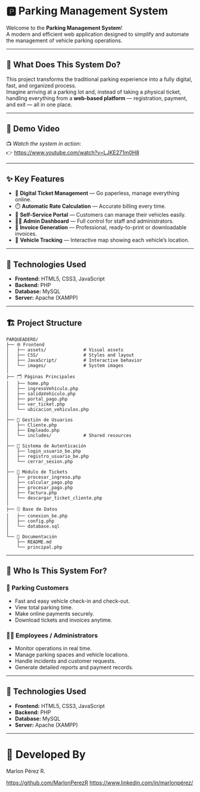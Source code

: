 # 🅿️ Parking Management System

Welcome to the **Parking Management System**!  
A modern and efficient web application designed to simplify and automate the management of vehicle parking operations.

---

## 🚗 What Does This System Do?

This project transforms the traditional parking experience into a fully digital, fast, and organized process.  
Imagine arriving at a parking lot and, instead of taking a physical ticket, handling everything from a **web-based platform** — registration, payment, and exit — all in one place.

---

## 🎥 Demo Video

📺 *Watch the system in action:*  
👉 https://www.youtube.com/watch?v=LJKE271m0H8

---


## ✨ Key Features

- 🎫 **Digital Ticket Management** — Go paperless, manage everything online.  
- ⏱️ **Automatic Rate Calculation** — Accurate billing every time.  
- 📱 **Self-Service Portal** — Customers can manage their vehicles easily.  
- 👨‍💼 **Admin Dashboard** — Full control for staff and administrators.  
- 🧾 **Invoice Generation** — Professional, ready-to-print or downloadable invoices.  
- 📍 **Vehicle Tracking** — Interactive map showing each vehicle’s location.

---
## 🚀 Technologies Used

- **Frontend:** HTML5, CSS3, JavaScript  
- **Backend:** PHP  
- **Database:** MySQL  
- **Server:** Apache (XAMPP)

---

## 🏗️ Project Structure

    PARQUEADERO/
    ├── 🌐 Frontend
    │   ├── assets/              # Visual assets
    │   ├── CSS/                 # Styles and layout
    │   ├── JavaScript/          # Interactive behavior
    │   └── images/              # System images
    │
    ├── 🗂️ Páginas Principales
    │   ├── home.php
    │   ├── ingresoVehículo.php
    │   ├── salidaVehículo.php
    │   ├── portal_pago.php
    │   ├── ver_ticket.php
    │   └── ubicacion_vehiculos.php
    │
    ├── 👥 Gestión de Usuarios
    │   ├── Cliente.php
    │   ├── Empleado.php
    │   └── includes/            # Shared resources
    │
    ├── 🔐 Sistema de Autenticación
    │   ├── login_usuario_be.php
    │   ├── registro_usuario_be.php
    │   └── cerrar_sesion.php
    │
    ├── 🎫 Módulo de Tickets
    │   ├── procesar_ingreso.php
    │   ├── calcular_pago.php
    │   ├── procesar_pago.php
    │   ├── factura.php
    │   └── descargar_ticket_cliente.php
    │
    ├── 🗄️ Base de Datos
    │   ├── conexion_be.php
    │   ├── config.php
    │   └── database.sql
    │
    └── 📄 Documentación
        ├── README.md
        └── principal.php


---

## 🎯 Who Is This System For?

### 👥 Parking Customers
- Fast and easy vehicle check-in and check-out.  
- View total parking time.  
- Make online payments securely.  
- Download tickets and invoices anytime.

### 👨‍💼 Employees / Administrators
- Monitor operations in real time.  
- Manage parking spaces and vehicle locations.  
- Handle incidents and customer requests.  
- Generate detailed reports and payment records.

---

## 🚀 Technologies Used

- **Frontend:** HTML5, CSS3, JavaScript  
- **Backend:** PHP  
- **Database:** MySQL  
- **Server:** Apache (XAMPP)

---

# 👥 Developed By

Marlon Pérez R.

https://github.com/MarlonPerezR
https://www.linkedin.com/in/marlonpérez/

